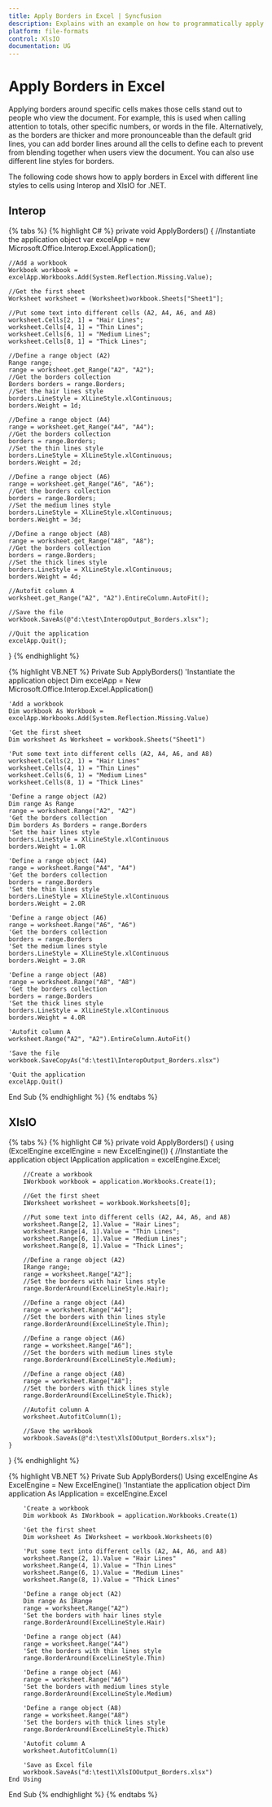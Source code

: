 ```yaml
---
title: Apply Borders in Excel | Syncfusion
description: Explains with an example on how to programmatically apply borders in Excel with different line styles using Interop and XlsIO.
platform: file-formats
control: XlsIO
documentation: UG
---
```


# Apply Borders in Excel

Applying borders around specific cells makes those cells stand out to people who view the document. For example, this is used when calling attention to totals, other specific numbers, or words in the file. Alternatively, as the borders are thicker and more pronounceable than the default grid lines, you can add border lines around all the cells to define each to prevent from blending together when users view the document. You can also use different line styles for borders.

The following code shows how to apply borders in Excel with different line styles to cells using Interop and XlsIO for .NET.

## Interop

{% tabs %}
{% highlight C# %}
private void ApplyBorders()
{
    //Instantiate the application object
    var excelApp = new Microsoft.Office.Interop.Excel.Application();

    //Add a workbook
    Workbook workbook = excelApp.Workbooks.Add(System.Reflection.Missing.Value);

    //Get the first sheet
    Worksheet worksheet = (Worksheet)workbook.Sheets["Sheet1"];

    //Put some text into different cells (A2, A4, A6, and A8)
    worksheet.Cells[2, 1] = "Hair Lines";
    worksheet.Cells[4, 1] = "Thin Lines";
    worksheet.Cells[6, 1] = "Medium Lines";
    worksheet.Cells[8, 1] = "Thick Lines";

    //Define a range object (A2)
    Range range;
    range = worksheet.get_Range("A2", "A2");
    //Get the borders collection
    Borders borders = range.Borders;
    //Set the hair lines style
    borders.LineStyle = XlLineStyle.xlContinuous;
    borders.Weight = 1d;

    //Define a range object (A4)
    range = worksheet.get_Range("A4", "A4");
    //Get the borders collection
    borders = range.Borders;
    //Set the thin lines style
    borders.LineStyle = XlLineStyle.xlContinuous;
    borders.Weight = 2d;

    //Define a range object (A6)
    range = worksheet.get_Range("A6", "A6");
    //Get the borders collection
    borders = range.Borders;
    //Set the medium lines style
    borders.LineStyle = XlLineStyle.xlContinuous;
    borders.Weight = 3d;

    //Define a range object (A8)
    range = worksheet.get_Range("A8", "A8");
    //Get the borders collection
    borders = range.Borders;
    //Set the thick lines style
    borders.LineStyle = XlLineStyle.xlContinuous;
    borders.Weight = 4d;

    //Autofit column A
    worksheet.get_Range("A2", "A2").EntireColumn.AutoFit();

    //Save the file
    workbook.SaveAs(@"d:\test\InteropOutput_Borders.xlsx");

    //Quit the application
    excelApp.Quit();
}
{% endhighlight %}

{% highlight VB.NET %}
Private Sub ApplyBorders()
    'Instantiate the application object
    Dim excelApp = New Microsoft.Office.Interop.Excel.Application()

    'Add a workbook
    Dim workbook As Workbook = excelApp.Workbooks.Add(System.Reflection.Missing.Value)

    'Get the first sheet
    Dim worksheet As Worksheet = workbook.Sheets("Sheet1")

    'Put some text into different cells (A2, A4, A6, and A8)
    worksheet.Cells(2, 1) = "Hair Lines"
    worksheet.Cells(4, 1) = "Thin Lines"
    worksheet.Cells(6, 1) = "Medium Lines"
    worksheet.Cells(8, 1) = "Thick Lines"

    'Define a range object (A2)
    Dim range As Range
    range = worksheet.Range("A2", "A2")
    'Get the borders collection
    Dim borders As Borders = range.Borders
    'Set the hair lines style
    borders.LineStyle = XlLineStyle.xlContinuous
    borders.Weight = 1.0R

    'Define a range object (A4)
    range = worksheet.Range("A4", "A4")
    'Get the borders collection
    borders = range.Borders
    'Set the thin lines style
    borders.LineStyle = XlLineStyle.xlContinuous
    borders.Weight = 2.0R

    'Define a range object (A6)
    range = worksheet.Range("A6", "A6")
    'Get the borders collection
    borders = range.Borders
    'Set the medium lines style
    borders.LineStyle = XlLineStyle.xlContinuous
    borders.Weight = 3.0R

    'Define a range object (A8)
    range = worksheet.Range("A8", "A8")
    'Get the borders collection
    borders = range.Borders
    'Set the thick lines style
    borders.LineStyle = XlLineStyle.xlContinuous
    borders.Weight = 4.0R

    'Autofit column A
    worksheet.Range("A2", "A2").EntireColumn.AutoFit()

    'Save the file
    workbook.SaveCopyAs("d:\test1\InteropOutput_Borders.xlsx")

    'Quit the application
    excelApp.Quit()
End Sub
{% endhighlight %}
{% endtabs %}

## XlsIO

{% tabs %}
{% highlight C# %}
private void ApplyBorders()
{
    using (ExcelEngine excelEngine = new ExcelEngine())
    {
        //Instantiate the application object
        IApplication application = excelEngine.Excel;

        //Create a workbook
        IWorkbook workbook = application.Workbooks.Create(1);

        //Get the first sheet
        IWorksheet worksheet = workbook.Worksheets[0];

        //Put some text into different cells (A2, A4, A6, and A8)
        worksheet.Range[2, 1].Value = "Hair Lines";
        worksheet.Range[4, 1].Value = "Thin Lines";
        worksheet.Range[6, 1].Value = "Medium Lines";
        worksheet.Range[8, 1].Value = "Thick Lines";

        //Define a range object (A2)
        IRange range;
        range = worksheet.Range["A2"];
        //Set the borders with hair lines style
        range.BorderAround(ExcelLineStyle.Hair);

        //Define a range object (A4)
        range = worksheet.Range["A4"];
        //Set the borders with thin lines style
        range.BorderAround(ExcelLineStyle.Thin);

        //Define a range object (A6)
        range = worksheet.Range["A6"];
        //Set the borders with medium lines style
        range.BorderAround(ExcelLineStyle.Medium);

        //Define a range object (A8)
        range = worksheet.Range["A8"];
        //Set the borders with thick lines style
        range.BorderAround(ExcelLineStyle.Thick);

        //Autofit column A
        worksheet.AutofitColumn(1);

        //Save the workbook
        workbook.SaveAs(@"d:\test\XlsIOOutput_Borders.xlsx");
    }
}
{% endhighlight %}

{% highlight VB.NET %}
Private Sub ApplyBorders()
    Using excelEngine As ExcelEngine = New ExcelEngine()
        'Instantiate the application object
        Dim application As IApplication = excelEngine.Excel

        'Create a workbook
        Dim workbook As IWorkbook = application.Workbooks.Create(1)

        'Get the first sheet
        Dim worksheet As IWorksheet = workbook.Worksheets(0)

        'Put some text into different cells (A2, A4, A6, and A8)
        worksheet.Range(2, 1).Value = "Hair Lines"
        worksheet.Range(4, 1).Value = "Thin Lines"
        worksheet.Range(6, 1).Value = "Medium Lines"
        worksheet.Range(8, 1).Value = "Thick Lines"

        'Define a range object (A2)
        Dim range As IRange
        range = worksheet.Range("A2")
        'Set the borders with hair lines style
        range.BorderAround(ExcelLineStyle.Hair)

        'Define a range object (A4)
        range = worksheet.Range("A4")
        'Set the borders with thin lines style
        range.BorderAround(ExcelLineStyle.Thin)

        'Define a range object (A6)
        range = worksheet.Range("A6")
        'Set the borders with medium lines style
        range.BorderAround(ExcelLineStyle.Medium)

        'Define a range object (A8)
        range = worksheet.Range("A8")
        'Set the borders with thick lines style
        range.BorderAround(ExcelLineStyle.Thick)

        'Autofit column A
        worksheet.AutofitColumn(1)

        'Save as Excel file
        workbook.SaveAs("d:\test1\XlsIOOutput_Borders.xlsx")
    End Using
End Sub
{% endhighlight %}
{% endtabs %}
